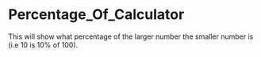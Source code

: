 # Percentage_Of_Calculator
This will show what percentage of the larger number the smaller number is (i.e 10 is 10% of 100). 
